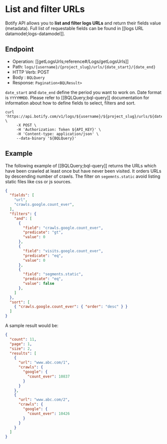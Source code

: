 # List and filter URLs

Botify API allows you to **list and filter logs URLs** and return their fields value (metadata). Full list of requestable fields can be found in [[logs URL datamodel;logs-datamodel]].


## Endpoint

- Operation: [[getLogsUrls;reference#/Logs/getLogsUrls]]
- Path: `logs/{username}/{project_slug}/urls/{date_start}/{date_end}`
- HTTP Verb: POST
- Body : `BQLQuery`
- Response: `Pagination<BQLResult>`

`date_start` and `date_end` define the period you want to work on. Date format is `YYYYMMDD`.
Please refer to [[BQLQuery;bql-query]] documentation for information about how to define fields to select, filters and sort.

```SH
curl 'https://api.botify.com/v1/logs/${username}/${project_slug}/urls/${date_start}/${date_end}' \
     -X POST \
     -H 'Authorization: Token ${API_KEY}' \
     -H 'Content-type: application/json' \
     --data-binary '${BQLQuery}'
```

## Example

The following example of [[BQLQuery;bql-query]] returns the URLs which have been crawled at least once but have never been visited. It orders URLs by descending number of crawls. The filter on `segemnts.static` avoid listing static files like css or js sources.

```JSON
{
  "fields": [
    "url",
    "crawls.google.count_ever",
  ],
  "filters": {
    "and": [
      {
        "field": "crawls.google.count_ever",
        "predicate": "gt",
        "value": 0
      },
      {
        "field": "visits.google.count_ever",
        "predicate": "eq",
        "value": 0
      },
      {
        "field": "segments.static",
        "predicate": "eq",
        "value": false
      },
    ]
  },
  "sort": [
    { "crawls.google.count_ever": { "order": "desc" } }
  ]
}
```

A sample result would be:
```JSON
{
  "count": 11,
  "page": 1,
  "size": 2,
  "results": [
    {
      "url": "www.abc.com/1",
      "crawls": {
        "google": {
          "count_ever": 10837
        }
      }
    },
    {
      "url": "www.abc.com/2",
      "crawls": {
        "google": {
          "count_ever": 10426
        }
      }
    }
  ]
}
```
